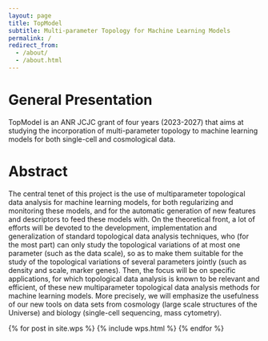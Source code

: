 ```yaml
---
layout: page
title: TopModel
subtitle: Multi-parameter Topology for Machine Learning Models
permalink: /
redirect_from:
  - /about/
  - /about.html
---
```


# General Presentation

TopModel is an ANR JCJC grant of four years (2023-2027) that aims at studying the incorporation of multi-parameter topology to machine learning models for both single-cell and cosmological data. 

# Abstract 

The central tenet of this project is the use of multiparameter topological data analysis for machine learning models, for both regularizing and monitoring these models, and for the automatic generation of new features and descriptors to feed these models with. On the theoretical front, a lot of efforts will be devoted to the development, implementation and generalization of standard topological data analysis techniques, who (for the most part) can only study the topological variations of at most one parameter (such as the data scale), so as to make them suitable for the study of the topological variations of several parameters jointly (such as density and scale, marker genes). Then, the focus will be on specific applications, for which topological data analysis is known to be relevant and efficient, of these new multiparameter topological data analysis methods for machine learning models. More precisely, we will emphasize the usefulness of our new tools on data sets from cosmology (large scale structures of the Universe) and biology (single-cell sequencing, mass cytometry).

{% for post in site.wps %}
    {% include wps.html %}
{% endfor %}

